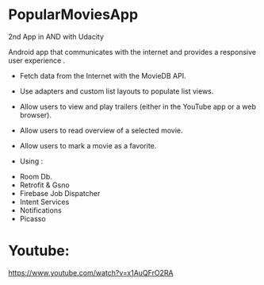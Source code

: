 # PopularMoviesApp
2nd App in AND with Udacity

Android app that communicates with the internet and provides a responsive user experience .
* Fetch data from the Internet with the MovieDB API.
* Use adapters and custom list layouts to populate list views.
* Allow users to view and play trailers (either in the YouTube app or a web browser).
* Allow users to read overview of a selected movie.
* Allow users to mark a movie as a favorite.

* Using :
- Room Db.
- Retrofit & Gsno
- Firebase Job Dispatcher
- Intent Services
- Notifications
- Picasso

# Youtube:
https://www.youtube.com/watch?v=x1AuQFrO2RA
